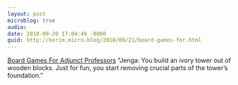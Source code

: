 ```yaml
---
layout: post
microblog: true
audio: 
date: 2018-09-20 17:04:49 -0800
guid: http://kerim.micro.blog/2018/09/21/board-games-for.html
---
```

[Board Games For Adjunct Professors](https://www.mcsweeneys.net/articles/board-games-for-adjunct-professors) "Jenga: You build an ivory tower out of wooden blocks. Just for fun, you start removing crucial parts of the tower’s foundation."
